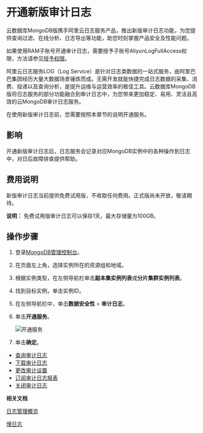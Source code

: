 # 开通新版审计日志

云数据库MongoDB版携手阿里云日志服务产品，推出新版审计日志功能，为您提供查询过滤、在线分析、日志导出等功能，助您时刻掌握产品安全及性能问题。

如果使用RAM子账号开通审计日志，需要授予子账号AliyunLogFullAccess权限，方法请参见[授予权限](~~121945~~)。

阿里云日志服务LOG（Log Service）是针对日志类数据的一站式服务，由阿里巴巴集团经历大量大数据场景锤炼而成。无需开发就能快捷完成日志数据的采集、消费、投递以及查询分析，是提升运维与运营效率的极佳工具。云数据库MongoDB版将日志服务的部分功能融合到审计日志中，为您带来更加稳定、易用、灵活且高效的云MongoDB审计日志服务。

在使用新版审计日志前，您需要按照本章节的说明开通服务。

## 影响

开通新版审计日志后，日志服务会记录对应MongoDB实例中的各种操作到日志中，对日后故障排查提供帮助。

## 费用说明

新版审计日志当前提供免费试用版，不收取任何费用。正式版尚未开放，敬请期待。

**说明：** 免费试用版审计日志可以保存1天，最大存储量为100GB。

## 操作步骤

1.  登录[MongoDB管理控制台](https://mongodb.console.aliyun.com/)。

2.  在页面左上角，选择实例所在的资源组和地域。

3.  根据实例类型，在左侧导航栏单击**副本集实例列表**或**分片集群实例列表**。

4.  找到目标实例，单击实例ID。

5.  在左侧导航栏中，单击**数据安全性** \> **审计日志**。

6.  单击**开通服务**。

    ![开通服务](https://static-aliyun-doc.oss-accelerate.aliyuncs.com/assets/img/zh-CN/3846819951/p102028.png)

7.  单击**确定**。


-   [查询审计日志](/intl.zh-CN/用户指南/数据安全性/新版审计日志/查询审计日志.md)
-   [下载审计日志](/intl.zh-CN/用户指南/数据安全性/新版审计日志/下载审计日志.md)
-   [更改审计设置](/intl.zh-CN/用户指南/数据安全性/新版审计日志/更改审计设置.md)
-   [订阅审计日志报表](/intl.zh-CN/用户指南/数据安全性/新版审计日志/订阅审计日志报表.md)
-   [关闭审计日志](/intl.zh-CN/用户指南/数据安全性/新版审计日志/关闭审计日志.md)

**相关文档**  


[日志管理概览](/intl.zh-CN/用户指南/日志管理/日志管理概览.md)

[慢日志](/intl.zh-CN/用户指南/性能诊断与优化（CloudDBA）/慢日志.md)

